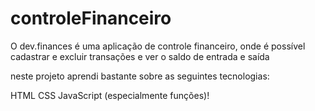 # controleFinanceiro
O dev.finances é uma aplicação de controle financeiro, onde é possível cadastrar e excluir transações e ver o saldo de entrada e saída 

neste projeto aprendi bastante sobre as seguintes tecnologias:

HTML
CSS
JavaScript (especialmente funções)!
